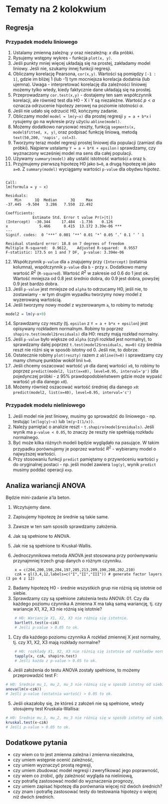 # Tematy na 2 kolokwium

## Regresja

### Przypadek modelu liniowego

01. Ustalamy zmienną zależną: $y$ oraz niezależną: $x$ dla próbki.
02. Rysujemy wstępny wykres - funkcja `plot(x, y)`.
03. Jeśli punkty mniej więcej układają się na prostej, zakładamy model liniowy. Jeśli nie, szukamy innej funkcji regresji.
04. Obliczamy korelację Pearsona, `cor(x,y)`. Wartości są pomiędzy `[-1 : 1]`, gdzie im bliżej 1 (lub -1) tym mocniejsza korelacja dodatnia (lub ujemna). Uwaga - interpretować korelację dla zależności liniowej możemy tylko wtedy, kiedy faktycznie dane układają się na prostej.
05. Przeprowadzamy `cor.test(x,y)` - dostajemy ten sam współczynnik korelacji, ale również test dla H0 - X i Y są niezależne. Wartość $p < \alpha$ oznacza odrzucenie hipotezy zerowej na poziomie istotności $\alpha$.
06. Jeśli nie udało się odrzucić H0, kończymy zadanie.
07. Obliczamy model `model = lm(y~x)` dla prostej regresji `y = a + b*x` i rysujemy go na wykresie przy użyciu `abline(model)`.
08. Możemy dodatkowo narysować reszty, funkcją `segments(x, model$fitted, x, y)`, oraz podpisać funkcję liniową, metodą `text(50,200, 'napis', col=3)`.
09. Tworzymy teraz model regresji prostej liniowej dla populacji (zamiast dla próbki). Najpierw ustalamy `Y = a + b*X + epsilon` i sprawdzamy, czy wyznaczony wcześniej model ma sens dla całej populacji.
10. Używamy `summary(model)` aby ustalić istotność wartości `a` oraz `b`.
11. Przyjmujemy pierwszą hipotezę H0 jako `b=0`, a drugą hipotezę `H0` jako `a=0`. Z `summary(model)` wyciągamy wartości `p-value` dla obydwu hipotez.

```

Call:
lm(formula = y ~ x)

Residuals:
    Min      1Q  Median      3Q     Max 
-37.445  -9.504   3.286   7.550  22.492 

Coefficients:
            Estimate Std. Error t value Pr(>|t|)    
(Intercept)  -30.344     17.484  -1.736    0.126    
x              5.466      0.415  13.172 3.39e-06 ***
---
Signif. codes:  0 ‘***’ 0.001 ‘**’ 0.01 ‘*’ 0.05 ‘.’ 0.1 ‘ ’ 1

Residual standard error: 18.8 on 7 degrees of freedom
Multiple R-squared:  0.9612,	Adjusted R-squared:  0.9557 
F-statistic: 173.5 on 1 and 7 DF,  p-value: 3.394e-06
```

12. Współczynnik `p-value` dla `a` znajujemy przy `(Intercept)` (ostatnia kolumna), współczynnik `p-value` dla `b` - przy `x`. Dodatkowo mamy wartość $R^2$ (`R-squared`). Wartość $R^2$ w zakresie od 0.6 do 1 jest ok. Wartość mniejsza od 0.8 jest średnio dobra, do 0.9 jest dobra, powyżej 0.9 jest bardzo dobra. 
13. Jeśli `p-value` jest mniejsze od `alpha` to odrzucamy H0, jeśli nie, to zostawiamy - w tym drugim wypadku tworzymy nowy model z wyzerowaną wartością.
14. Jeśli tworzymy nowy model z wyzerowanym `a`, to robimy to metodą:

```r
model2 = lm(y~x+0)
```

14. Sprawdzamy czy reszty (tj. `epsilon` z `Y = a + b*x + epsilon`) jest opisywany rozkładem normalnym. Robimy to poprzez `shapiro.test(model2$residuals)` dla H0: reszty mają rozkład normalny.
15. Jeśli `p-value` było większe od `alpha` (czyli rozkład jest normalny), to sprawdzamy dalej poprzez `t.test(model2$residuals, mu=0)` czy średnia reszt nie różni się w sposób istotny od 0. Jeśli nie, to dobrze.
16. Ostatecznie robimy `plot(reszty)` razem z `abline(h=0)` i sprawdzamy czy mamy chmurę punktów wokół linii `h=0`.
17. Jeśli chcemy oszacować wartość `y0` dla danej wartości `x0`, to robimy to poprzez `predict(model2, list(x=x0), level=0.95, interval='p')` (dla pojedynczej próbki - z 95% prawdopodobieństwem gdzie może wypaść wartość `y0` dla danego `x0`).
18. Możemy również oszacować wartość średniej dla danego `x0`:  `predict(model2, list(x=40), level=0.95, interval='c')`

### Przypadek modelu nieliniowego

01. Jeśli model nie jest liniowy, musimy go sprowadzić do liniowego - np. testując `lm(log(y)~x)` lub `lm(y~I(1/x))`.
02. Należy pamiętać o analizie reszt - `t.shapiro(model$residuals)`. Jeśli wynik ma `p-value < 0.05`, to znaczy że reszty nie spełniają rozkładu normalnego.
03. Być może kilka różnych modeli będzie wyglądało na pasujące. W takim przypadku porównujemy je poprzez wartość $R^2$ - wybieramy model o najwyższej wartości.
04. Przy stosowaniu funkcji `predict` pamiętamy o przywróceniu wartości `y` do oryginalnej postaci - np. jeśli model zawiera `log(y)`, wynik `predict` musimy poddać operacji `exp`.

## Analiza wariancji ANOVA

Będzie mini-zadanie a'la beton.
01. Wczytujemy dane.
02. Zapisujemy hipotezę że średnie są takie same.
03. Zawsze w ten sam sposób sprawdzamy założenia.
04. Jak są spełnione to ANOVA.
05. Jak nie są spełnione to Kruskal-Wallis.

06.  Jednoczynnikowa metoda ANOVA jest stosowana przy porównywaniu przynajmniej trzech grup danych o różnym czynniku. 
    

```
    x = c(204,200,198,204,197,205,213,209,190,208,202,210)
    czA = gl(3,4,12,labels=c("I","II","III")) # generate factor layers (3 po 4 z 12)
```

02.  Badamy hipotezę H0 - średnie wszystkich grup nie różnią się istotnie od siebie.
03.  Sprawdzamy czy są spełnione założenia testu ANOVA:
    01.  Czy dla każdego poziomu czynnika A zmienna X ma taką samą wariancję, tj. czy wariancje X1, X2, X3 nie różnią się istotnie?
    

```r
    # H0: Wariancje X1, X2, X3 nie różnią się istotnie.
    bartlett.test(x~czA)
    # Jeśli p-value > 0.05 to ok.
```

01.  Czy dla każdego poziomu czynnika A rozkład zmiennej X jest normalny, tj. czy X1, X2, X3 mają rozkłady normalne?
    

```r
    # H0: rozkłady X1, X2, X3 nie różnią się istotnie od rozkładów normalnych.
    tapply(x, czA, shapiro.test)
    # Jeśli każda z p-value > 0.05 to ok.
```

04. Jeśli założenia do testu ANOVA zostały spełnione, to możemy przeprowadzić test F:

```r
# H0: Średnie mu_1, mu_2, mu_3 nie różnią się w sposób istotny od siebie.
anova(lm(x~czA))
# Jeśli p-value (ostatnia wartość) > 0.05 to ok.
```

05. Jeśli okazałoby się, że któreś z założeń nie są spełnione, wtedy stosujemy test Kruskala-Wallisa:

```r
# H0: Średnie mu_1, mu_2, mu_3 nie różnią się w sposób istotny od siebie.
kruskal.test(x~czA)
# Jeśli p-value > 0.05 to ok.
```

## Dodatkowe pytania

* czy wiem co to jest zmienna zależna i zmienna niezależna, 
* czy umiem wstępnie ocenić zależność, 
* czy umiem wyznaczyć prostą regresji, 
* czy umiem zbudować model regresji i zweryfikować jego poprawność, 
* czy wiem co zrobić, gdy zależność wygląda na nieliniową, 
* czy potrafię zastosować model do wyznaczenia prognozy, 
* czy umiem zapisać hipotezę dla porównania więcej niż dwóch średnich?
* czy znam i potrafię zastosować testy do testowania hipotezy o więcej niż dwóch średnich.
